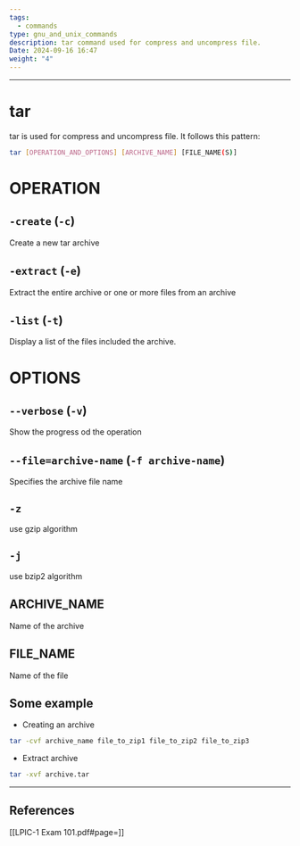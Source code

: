 ```yaml
---
tags:
  - commands
type: gnu_and_unix_commands
description: tar command used for compress and uncompress file.
Date: 2024-09-16 16:47
weight: "4"
---
```


___
# tar

tar is used  for compress and uncompress file.
It follows this pattern:

```bash
tar [OPERATION_AND_OPTIONS] [ARCHIVE_NAME] [FILE_NAME(S)]
```

# OPERATION

## `-create` (`-c`)
Create a new tar archive

## `-extract` (`-e`)
Extract the entire archive or one or more files from an archive

## `-list` (`-t`)
Display a list of the files included the archive.

# OPTIONS

## `--verbose` (`-v`)
Show the progress od the operation

## `--file=archive-name` (`-f archive-name`)
Specifies the archive file name
## `-z`
use gzip algorithm
## `-j`
use bzip2 algorithm

## ARCHIVE_NAME
Name of the archive

## FILE_NAME
Name of the file

## Some example

- Creating an archive
```bash
tar -cvf archive_name file_to_zip1 file_to_zip2 file_to_zip3
```

- Extract archive
```bash
tar -xvf archive.tar
```
___
## References
[[LPIC-1 Exam 101.pdf#page=]]